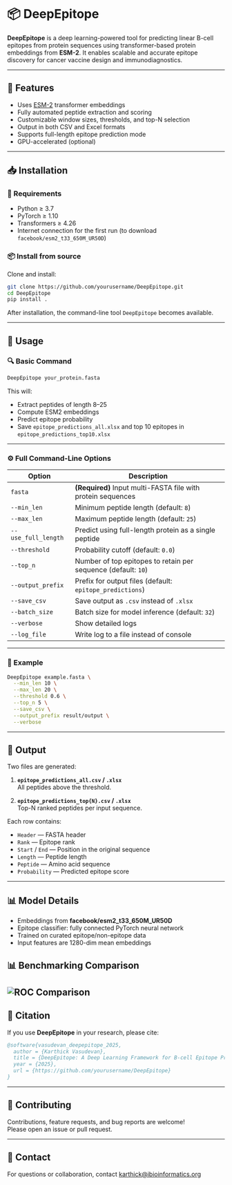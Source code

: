 
# 📦 DeepEpitope

**DeepEpitope** is a deep learning-powered tool for predicting linear B-cell epitopes from protein sequences using transformer-based protein embeddings from **ESM-2**. It enables scalable and accurate epitope discovery for cancer vaccine design and immunodiagnostics.

---

## 🚀 Features

- Uses [ESM-2](https://github.com/facebookresearch/esm) transformer embeddings
- Fully automated peptide extraction and scoring
- Customizable window sizes, thresholds, and top-N selection
- Output in both CSV and Excel formats
- Supports full-length epitope prediction mode
- GPU-accelerated (optional)

---

## 📥 Installation

### 🔧 Requirements

- Python ≥ 3.7
- PyTorch ≥ 1.10
- Transformers ≥ 4.26
- Internet connection for the first run (to download `facebook/esm2_t33_650M_UR50D`)

### 📦 Install from source

Clone and install:

```bash
git clone https://github.com/yourusername/DeepEpitope.git
cd DeepEpitope
pip install .
```

After installation, the command-line tool `DeepEpitope` becomes available.

---

## 🧪 Usage

### 🔍 Basic Command

```bash
DeepEpitope your_protein.fasta
```

This will:
- Extract peptides of length 8–25
- Compute ESM2 embeddings
- Predict epitope probability
- Save `epitope_predictions_all.xlsx` and top 10 epitopes in `epitope_predictions_top10.xlsx`

---

### ⚙️ Full Command-Line Options

| Option | Description |
|--------|-------------|
| `fasta` | **(Required)** Input multi-FASTA file with protein sequences |
| `--min_len` | Minimum peptide length (default: `8`) |
| `--max_len` | Maximum peptide length (default: `25`) |
| `--use_full_length` | Predict using full-length protein as a single peptide |
| `--threshold` | Probability cutoff (default: `0.0`) |
| `--top_n` | Number of top epitopes to retain per sequence (default: `10`) |
| `--output_prefix` | Prefix for output files (default: `epitope_predictions`) |
| `--save_csv` | Save output as `.csv` instead of `.xlsx` |
| `--batch_size` | Batch size for model inference (default: `32`) |
| `--verbose` | Show detailed logs |
| `--log_file` | Write log to a file instead of console |

---

### 🧬 Example

```bash
DeepEpitope example.fasta \
  --min_len 10 \
  --max_len 20 \
  --threshold 0.6 \
  --top_n 5 \
  --save_csv \
  --output_prefix result/output \
  --verbose
```

---

## 📂 Output

Two files are generated:

1. **`epitope_predictions_all.csv` / `.xlsx`**  
   All peptides above the threshold.

2. **`epitope_predictions_top{N}.csv` / `.xlsx`**  
   Top-N ranked peptides per input sequence.

Each row contains:

- `Header` — FASTA header
- `Rank` — Epitope rank
- `Start` / `End` — Position in the original sequence
- `Length` — Peptide length
- `Peptide` — Amino acid sequence
- `Probability` — Predicted epitope score

---

## 📊 Model Details

- Embeddings from **facebook/esm2_t33_650M_UR50D**
- Epitope classifier: fully connected PyTorch neural network
- Trained on curated epitope/non-epitope data
- Input features are 1280-dim mean embeddings
  
## 📊 Benchmarking Comparison
![ROC Comparison](ROC.png,ROC-2.png)
---

## 🧠 Citation

If you use **DeepEpitope** in your research, please cite:

```bibtex
@software{vasudevan_deepepitope_2025,
  author = {Karthick Vasudevan},
  title = {DeepEpitope: A Deep Learning Framework for B-cell Epitope Prediction Using ESM2},
  year = {2025},
  url = {https://github.com/yourusername/DeepEpitope}
}
```

---

## 🤝 Contributing

Contributions, feature requests, and bug reports are welcome!  
Please open an issue or pull request.

---

## 📧 Contact

For questions or collaboration, contact [karthick@ibioinformatics.org](mailto:your.email@example.com)
